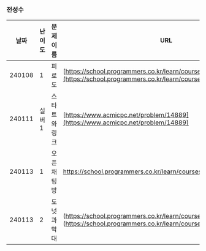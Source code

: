 ### 전성수
|날짜|난이도|문제 이름|URL|비고|
|----|----|----|----|----|
|240108|1|피로도|[https://school.programmers.co.kr/learn/courses/30/lessons/42888](https://school.programmers.co.kr/learn/courses/30/lessons/87946)|완전탐색|
|240111|실버1|스타트와 링크|[https://www.acmicpc.net/problem/14889](https://www.acmicpc.net/problem/14889)|몰룽|
|240113|1|오픈채팅방|https://school.programmers.co.kr/learn/courses/30/lessons/42888|2019 KAKAO WINTER INTERNSHIP|
|240113|2|도넛과 막대|(https://school.programmers.co.kr/learn/courses/30/lessons/258711)](https://school.programmers.co.kr/learn/courses/30/lessons/258711)|2024 KAKAO WINTER INTERNSHIP|
